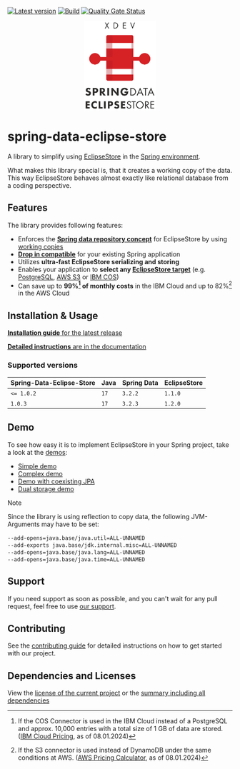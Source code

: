 [![Latest version](https://img.shields.io/maven-central/v/software.xdev/spring-data-eclipse-store?logo=apache%20maven)](https://mvnrepository.com/artifact/software.xdev/spring-data-eclipse-store)
[![Build](https://img.shields.io/github/actions/workflow/status/xdev-software/spring-data-eclipse-store/checkBuild.yml?branch=develop)](https://github.com/xdev-software/spring-data-eclipse-store/actions/workflows/checkBuild.yml?query=branch%3Adevelop)
[![Quality Gate Status](https://sonarcloud.io/api/project_badges/measure?project=xdev-software_spring-data-eclipse-store&metric=alert_status)](https://sonarcloud.io/dashboard?id=xdev-software_spring-data-eclipse-store)

<div align="center">
    <img src="assets/Logo.png" height="200" alt="XDEV Spring-Data Eclipse-Store Logo">
</div>

# spring-data-eclipse-store

A library to simplify using [EclipseStore](https://eclipsestore.io/) in the [Spring environment](https://spring.io/projects/spring-data/).

What makes this library special is, that it creates a working copy of the data.
This way EclipseStore behaves almost exactly like relational database from a coding perspective.

## Features

The library provides following features:

* Enforces the
  **[Spring data repository concept](https://docs.spring.io/spring-data/jpa/reference/repositories/core-concepts.html)**
  for EclipseStore by
  using [working copies](https://xdev-software.github.io/spring-data-eclipse-store/working-copies.html)
* **[Drop in compatible](https://xdev-software.github.io/spring-data-eclipse-store/installation.html#drop-in-compatible)** for your existing Spring application
* Utilizes **ultra-fast EclipseStore serializing and storing**
* Enables your application to **select
  any [EclipseStore target](https://docs.eclipsestore.io/manual/storage/storage-targets/index.html)** (e.g.
  [PostgreSQL](https://docs.eclipsestore.io/manual/storage/storage-targets/sql-databases/postgresql.html),
  [AWS S3](https://docs.eclipsestore.io/manual/storage/storage-targets/blob-stores/aws-s3.html) or
  [IBM COS](https://github.com/xdev-software/eclipse-store-afs-ibm-cos))
* Can save up to **99%[^1] of monthly costs** in the IBM Cloud and up to 82%[^2] in the AWS Cloud

[^1]:If the COS Connector is used in the IBM Cloud instead of a PostgreSQL and approx. 10,000 entries with a total size
of 1
GB of data are stored. ([IBM Cloud Pricing](https://cloud.ibm.com/estimator/estimates), as of 08.01.2024)

[^2]: If the S3 connector is used instead of DynamoDB under the same conditions at
AWS. ([AWS Pricing Calculator](https://calculator.aws/#/estimate?id=ab85cddf77f0d1aa0457111ed82785dfb836b1d8), as of
08.01.2024)

## Installation & Usage

[**Installation
guide** for the latest release](https://github.com/xdev-software/spring-data-eclipse-store/releases/latest#Installation)

[**Detailed
instructions** are in the documentation](https://xdev-software.github.io/spring-data-eclipse-store/installation.html)

### Supported versions

| Spring-Data-Eclipse-Store | Java   | Spring Data | EclipseStore |
|---------------------------|--------|-------------|--------------|
| ``<= 1.0.2``              | ``17`` | ``3.2.2``   | ``1.1.0``    |
| ``1.0.3``                 | ``17`` | ``3.2.3``   | ``1.2.0``    |

## Demo

To see how easy it is to implement EclipseStore in your Spring project, take a look at
the [demos](./spring-data-eclipse-store-demo):

* [Simple demo](https://github.com/xdev-software/spring-data-eclipse-store/tree/develop/spring-data-eclipse-store-demo/src/main/java/software/xdev/spring/data/eclipse/store/demo/simple)
* [Complex demo](https://github.com/xdev-software/spring-data-eclipse-store/tree/develop/spring-data-eclipse-store-demo/src/main/java/software/xdev/spring/data/eclipse/store/demo/complex)
* [Demo with coexisting JPA](https://github.com/xdev-software/spring-data-eclipse-store/tree/develop/spring-data-eclipse-store-jpa/src/main/java/software/xdev/spring/data/eclipse/store/jpa)
* [Dual storage demo](https://github.com/xdev-software/spring-data-eclipse-store/tree/develop/spring-data-eclipse-store-demo/src/main/java/software/xdev/spring/data/eclipse/store/demo/dual/storage)

> [!NOTE]  
> Since the library is using reflection to copy data, the following JVM-Arguments may have to be set:
> ```
> --add-opens=java.base/java.util=ALL-UNNAMED
> --add-exports java.base/jdk.internal.misc=ALL-UNNAMED
> --add-opens=java.base/java.lang=ALL-UNNAMED
> --add-opens=java.base/java.time=ALL-UNNAMED 
> ```

## Support

If you need support as soon as possible, and you can't wait for any pull request, feel free to
use [our support](https://xdev.software/en/services/support).

## Contributing
See the [contributing guide](./CONTRIBUTING.md) for detailed instructions on how to get started with our project.

## Dependencies and Licenses
View the [license of the current project](LICENSE) or the [summary including all dependencies](https://xdev-software.github.io/spring-data-eclipse-store/dependencies/)

